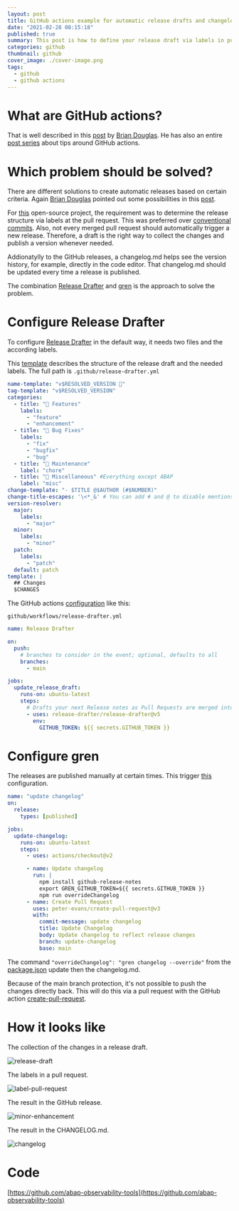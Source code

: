 ```yaml
---
layout: post
title: GitHub actions example for automatic release drafts and changelog.md creation
date: "2021-02-28 08:15:18"
published: true
summary: This post is how to define your release draft via labels in pull requests and the update of the changelog.md after publishing a release
categories: github
thumbnail: github
cover_image: ./cover-image.png
tags:
  - github
  - github actions
---
```


# What are GitHub actions?

That is well described in this [post](https://dev.to/github/what-are-github-actions-3pml) by [Brian Douglas](https://dev.to/bdougieyo).
He has also an entire [post series](https://dev.to/github/28-days-of-github-action-tips-4opg) about tips around GitHub actions.

# Which problem should be solved?

There are different solutions to create automatic releases based on certain criteria. Again [Brian Douglas](https://dev.to/bdougieyo) pointed out some possibilities in this [post](https://dev.to/github/generate-semantic-release-with-github-actions-2lll).

For [this](https://github.com/abap-observability-tools) open-source project, the requirement was to determine the release structure via labels at the pull request. This was preferred over [conventional commits](https://www.conventionalcommits.org/en/v1.0.0/).
Also, not every merged pull request should automatically trigger a new release. Therefore, a draft is the right way to collect the changes and publish a version whenever needed.

Addionatylly to the GitHub releases, a changelog.md helps see the version history, for example, directly in the code editor.
That changelog.md should be updated every time a release is published.

The combination [Release Drafter](https://github.com/release-drafter/release-drafter) and [gren](https://github.com/github-tools/github-release-notes) is the approach to solve the problem.

# Configure Release Drafter

To configure [Release Drafter](https://github.com/release-drafter/release-drafter) in the default way, it needs two files and the according labels.

This [template](https://github.com/abap-observability-tools/abap-log-exporter/blob/main/.github/release-drafter.yml) describes the structure of the release draft and the needed labels.
The full path is `.github/release-drafter.yml`

```yaml
name-template: "v$RESOLVED_VERSION 🌈"
tag-template: "v$RESOLVED_VERSION"
categories:
  - title: "🚀 Features"
    labels:
      - "feature"
      - "enhancement"
  - title: "🐛 Bug Fixes"
    labels:
      - "fix"
      - "bugfix"
      - "bug"
  - title: "🧰 Maintenance"
    label: "chore"
  - title: "🧺 Miscellaneous" #Everything except ABAP
    label: "misc"
change-template: "- $TITLE @$AUTHOR (#$NUMBER)"
change-title-escapes: '\<*_&' # You can add # and @ to disable mentions, and add ` to disable code blocks.
version-resolver:
  major:
    labels:
      - "major"
  minor:
    labels:
      - "minor"
  patch:
    labels:
      - "patch"
  default: patch
template: |
  ## Changes
  $CHANGES
```

The GitHub actions [configuration](https://github.com/abap-observability-tools/abap-log-exporter/blob/main/.github/workflows/release-drafter.yml) like this:

`github/workflows/release-drafter.yml`

```yaml
name: Release Drafter

on:
  push:
    # branches to consider in the event; optional, defaults to all
    branches:
      - main

jobs:
  update_release_draft:
    runs-on: ubuntu-latest
    steps:
      # Drafts your next Release notes as Pull Requests are merged into "master"
      - uses: release-drafter/release-drafter@v5
        env:
          GITHUB_TOKEN: ${{ secrets.GITHUB_TOKEN }}
```

# Configure gren

The releases are published manually at certain times. This trigger [this](https://github.com/abap-observability-tools/abap-log-exporter/blob/main/.github/workflows/update-changelog.yml) configuration.

```yaml
name: "update changelog"
on:
  release:
    types: [published]

jobs:
  update-changelog:
    runs-on: ubuntu-latest
    steps:
      - uses: actions/checkout@v2

      - name: Update changelog
        run: |
          npm install github-release-notes
          export GREN_GITHUB_TOKEN=${{ secrets.GITHUB_TOKEN }}
          npm run overrideChangelog
      - name: Create Pull Request
        uses: peter-evans/create-pull-request@v3
        with:
          commit-message: update changelog
          title: Update Changelog
          body: Update changelog to reflect release changes
          branch: update-changelog
          base: main
```

The command `"overrideChangelog": "gren changelog --override"` from the [package.json](https://github.com/abap-observability-tools/abap-log-exporter/blob/main/package.json) update then the changelog.md.

Because of the main branch protection, it's not possible to push the changes directly back. This will do this via a pull request with the GitHub action [create-pull-request](https://github.com/marketplace/actions/create-pull-request).

# How it looks like

The collection of the changes in a release draft.

![release-draft](release-draft.png)

The labels in a pull request.

![label-pull-request](./label-pull-request.png)

The result in the GitHub release.

![minor-enhancement](./minor-enhancement.png)

The result in the CHANGELOG.md.

![changelog](./changelog.png)

# Code

[https://github.com/abap-observability-tools](https://github.com/abap-observability-tools)
